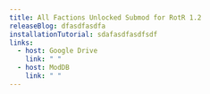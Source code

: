 ```yaml
---
title: All Factions Unlocked Submod for RotR 1.2
releaseBlog: dfasdfasdfa
installationTutorial: sdafasdfasdfsdf
links:
  - host: Google Drive
    link: " "
  - host: ModDB
    link: " "
---
```

